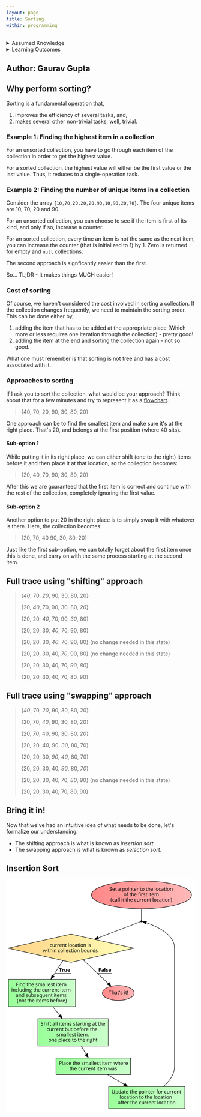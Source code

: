 ```yaml
---
layout: page
title: Sorting
within: programming
---
```


<details class="prereq" markdown="1"><summary>Assumed Knowledge</summary>

  * <a href="functions">Functions</a>
  * <a href="composite_data">Composite Data (Arrays)</a>
  * <a href="classes_array_of_objects">Classes</a>
  * <a href="lists">ArrayLists</a>
</details>

<details class="outcomes" markdown="1"><summary>Learning Outcomes</summary>

  * Understand why data needs to be sorted
  * Understand how data can be sorted
</details>

## Author: Gaurav Gupta

## Why perform sorting?

Sorting is a fundamental operation that,

1. improves the efficiency of several tasks, and, 
2. makes several other non-trivial tasks, well, trivial.

### Example 1: Finding the highest item in a collection

For an unsorted collection, you have to go through each item of the collection in order to get the highest value. 

For a sorted collection, the highest value will either be the first value or the last value. Thus, it reduces to a single-operation task.

### Example 2: Finding the number of unique items in a collection

Consider the array `{10,70,20,20,20,90,10,90,20,70}`. The four unique items are 10, 70, 20 and 90.

For an unsorted collection, you can choose to see if the item is first of its kind, and only if so, increase a counter.

For an sorted collection, every time an item is not the same as the next item, you can increase the counter (that is initialized to 1) by 1. Zero is returned for empty and `null` collections.

The second approach is signficantly easier than the first.

So... TL;DR - It makes things MUCH easier!

### Cost of sorting

Of course, we haven't considered the cost involved in sorting a collection. If the collection changes frequently, we need to maintain the sorting order. This can be done either by,

1. adding the item that has to be added at the appropriate place (Which more or less requires one iteration through the collection) - pretty good!
2. adding the item at the end and sorting the collection again - not so good.

What one must remember is that sorting is not free and has a cost associated with it.

### Approaches to sorting

If I ask you to sort the collection, what would be your approach? Think about that for a few minutes and try to represent it as a [flowchart](https://www.code2flow.com).

> {40, 70, 20, 90, 30, 80, 20}

One approach can be to find the smallest item and make sure it's at the right place. That's 20, and belongs at the first position (where 40 sits). 

#### Sub-option 1

While putting it in its right place, we can either shift (one to the right) items before it and then place it at that location, so the collection becomes:

> {20, 40, 70, 90, 30, 80, 20}

After this we are guaranteed that the first item is correct and continue with the rest of the collection, completely ignoring the first value.

#### Sub-option 2

Another option to put 20 in the right place is to simply swap it with whatever is there. Here, the collection becomes:

> {20, 70, 40 90, 30, 80, 20}

Just like the first sub-option, we can totally forget about the first item once this is done, and carry on with the same process starting at the second item.

## Full trace using "shifting" approach

> {_40_, 70, _20_, 90, 30, 80, 20}
> 
> {20, _40_, 70, 90, 30, 80, _20_}
> 
> {20, 20, _40_, 70, 90, _30_, 80}
> 
> {20, 20, 30, _40_, 70, 90, 80}
> 
> {20, 20, 30, _40_, 70, 90, 80} (no change needed in this state)
> 
> {20, 20, 30, 40, _70_, 90, 80} (no change needed in this state)
> 
> {20, 20, 30, 40, 70, _90_, _80_}
> 
> {20, 20, 30, 40, 70, 80, 90} 


## Full trace using "swapping" approach

> {_40_, 70, _20_, 90, 30, 80, 20}
>
> {20, 70, _40_, 90, 30, 80, 20}
>
> {20, _70_, 40, 90, 30, 80, _20_}
>
> {20, 20, _40_, 90, _30_, 80, 70}
>
> {20, 20, 30, _90_, _40_, 80, 70}
>
> {20, 20, 30, 40, _90_, 80, _70_}
>
> {20, 20, 30, 40, 70, _80_, 90} (no change needed in this state)
>
> {20, 20, 30, 40, 70, 80, 90}


## Bring it in!

Now that we've had an intuitive idea of what needs to be done, let's formalize our understanding.

- The shifting approach is what is known as *insertion sort*.
- The swapping approach is what is known as *selection sort*.

## Insertion Sort

![](./assets/images/insertionSort.png)
